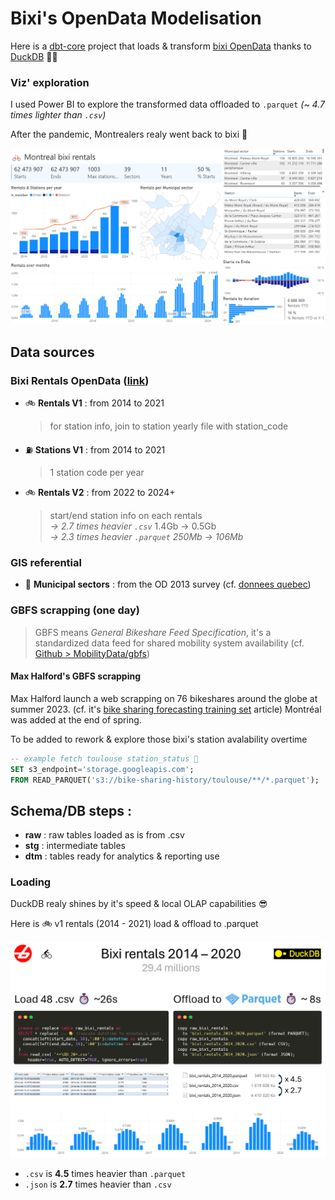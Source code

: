 
# Bixi's OpenData Modelisation

Here is a [dbt-core](https://github.com/dbt-labs/dbt-core) project that loads & transform [bixi OpenData](https://bixi.com/fr/donnees-ouvertes/) thanks to [DuckDB](https://duckdb.org/) 🦆🚀

### Viz' exploration

I used Power BI to explore the transformed data offloaded to `.parquet` *(~ 4.7 times lighter than `.csv`)*

After the pandemic, Montrealers realy went back to bixi 🥳

![Explore Montréal bixi rentals with Power BI](./montreal_bixi_rentals.png)

## Data sources

### Bixi Rentals OpenData ([link](https://bixi.com/fr/donnees-ouvertes/))

- 🚲 **Rentals V1** : from 2014 to 2021
  > for station info, join to station
      yearly file with station_code
- ⛽ **Stations V1** : from 2014 to 2021
  > 1 station code per year
- 🚲 **Rentals V2** : from 2022 to 2024+
  > start/end station info on each rentals\
  *-> 2.7 times heavier `.csv`* 1.4Gb -> 0.5Gb\
  *-> 2.3 times heavier `.parquet` 250Mb -> 106Mb*

### GIS referential

- 🧭 **Municipal sectors** : from the OD 2013 survey (cf. [donnees quebec](https://www.donneesquebec.ca/recherche/dataset/artm-secteurs-municipaux-od13/resource/95ab084b-727e-4322-9433-0fed7baa690d))

### GBFS scrapping (one day)

> GBFS means *General Bikeshare Feed Specification*, it's a standardized data feed for shared mobility system availability (cf. [Github > MobilityData/gbfs](https://github.com/MobilityData/gbfs))

#### Max Halford's GBFS scrapping

Max Halford launch a web scrapping on 76 bikeshares around the globe at summer 2023. (cf. it's [bike sharing forecasting training set](https://maxhalford.github.io/blog/bike-sharing-forecasting-training-set/) article)
Montréal was added at the end of spring.

To be added to rework & explore those bixi's station avalability overtime

```sql
-- example fetch toulouse station_status 🦆
SET s3_endpoint='storage.googleapis.com';
FROM READ_PARQUET('s3://bike-sharing-history/toulouse/**/*.parquet');
```

## Schema/DB steps :

- **raw** : raw tables loaded as is from .csv
- **stg** : intermediate tables
- **dtm** : tables ready for analytics & reporting use

### Loading

DuckDB realy shines by it's speed & local OLAP capabilities 😎

Here is 🚲 v1 rentals (2014 - 2021) load & offload to .parquet

![bixi rentals loading with DuckDB 🚀🦆](./load_and_offload.png)

- `.csv` is **4.5** times heavier than `.parquet`
- `.json` is **2.7** times heavier than `.csv`

